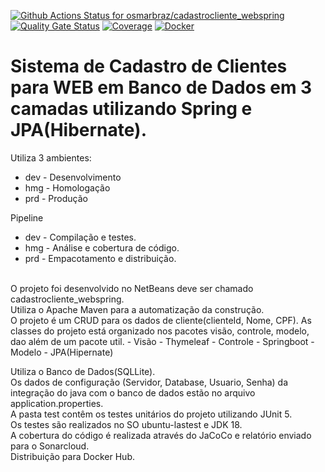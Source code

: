 [![Github Actions Status for osmarbraz/cadastrocliente_webspring](https://github.com/osmarbraz/cadastrocliente_webspring/workflows/Integra%C3%A7%C3%A3o%20continua%20de%20Java%20com%20Maven/badge.svg)](https://github.com/osmarbraz/cadastrocliente_webspring/actions) 
[![Quality Gate Status](https://sonarcloud.io/api/project_badges/measure?project=osmarbraz_cadastrocliente_webspring&metric=alert_status)](https://sonarcloud.io/summary/new_code?id=osmarbraz_cadastrocliente_webspring)
[![Coverage](https://sonarcloud.io/api/project_badges/measure?project=osmarbraz_cadastrocliente_webspring&metric=coverage)](https://sonarcloud.io/component_measures?id=osmarbraz_cadastrocliente_webspring&metric=coverage)
[![Docker](https://img.shields.io/badge/Docker-image-brightgreen)](https://hub.docker.com/r/osmarbraz/cadastrocliente_webspring)

# Sistema de Cadastro de Clientes para WEB em Banco de Dados em 3 camadas utilizando Spring e JPA(Hibernate).

Utiliza 3 ambientes:
- dev - Desenvolvimento
- hmg - Homologação
- prd - Produção

Pipeline 
- dev - Compilação e testes.
- hmg - Análise e cobertura de código.
- prd - Empacotamento e distribuição.

<br>
O projeto foi desenvolvido no NetBeans deve ser chamado cadastrocliente_webspring.<br>
Utiliza o Apache Maven para a automatização da construção.<br>
O projeto é um CRUD para os dados de cliente(clienteId, Nome, CPF).
As classes do projeto está organizado nos pacotes visão, controle, modelo, dao além de um pacote util.
- Visão - Thymeleaf
- Controle - Springboot
- Modelo - JPA(Hipernate)

Utiliza o Banco de Dados(SQLLite).<br>
Os dados de configuração (Servidor, Database, Usuario, Senha) da integração do java com o banco de dados estão no arquivo application.properties.<br>
A pasta test contêm os testes unitários do projeto utilizando JUnit 5.<br> 
Os testes são realizados no SO ubuntu-lastest e JDK 18.<br>
A cobertura do código é realizada através do JaCoCo e relatório enviado para o Sonarcloud.<br>
Distribuição para Docker Hub. 